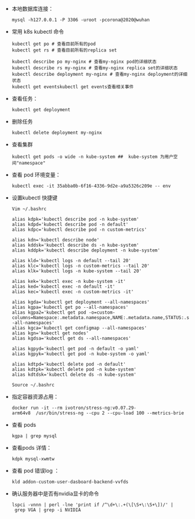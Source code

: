 
* 本地数据库连接：

    `mysql -h127.0.0.1 -P 3306 -uroot -pcorona@2020@wuhan`

* 常用 k8s kubectl 命令

    ```   
    kubectl get po # 查看目前所有的pod
    kubectl get rs # 查看目前所有的replica set

    kubectl describe po my-nginx # 查看my-nginx pod的详细状态
    kubectl describe rs my-nginx # 查看my-nginx replica set的详细状态
    kubectl describe deployment my-nginx # 查看my-nginx deployment的详细状态
    kubectl get eventskubectl get events查看相关事件
    ```

* 查看任务：

    `kubectl get deployment`

* 删除任务

    `kubectl delete deployment my-nginx ` 

* 查看集群

    `kubectl get pods -o wide -n kube-system ##  kube-system 为用户空间"namespace"`

* 查看 pod 环境变量：

    `kubectl exec -it 35abba0b-6f16-4336-9d2e-a9a5326c209e -- env`


* 设置kubectl 快捷键
    ```
    Vim ~/.bashrc

    alias kdpk='kubectl describe pod -n kube-system'
    alias kdpd='kubectl describe pod -n default'
    alias kdpc='kubectl describe pod -n custom-metrics'

    alias kdn='kubectl describe node'
    alias kddsk='kubectl describe ds -n kube-system'
    alias kddpk='kubectl describe deployment -n kube-system'

    alias kld='kubectl logs -n default --tail 20'
    alias klc='kubectl logs -n custom-metrics --tail 20'
    alias klk='kubectl logs -n kube-system --tail 20'

    alias kek='kubectl exec -n kube-system -it' 
    alias ked='kubectl exec -n default -it'  
    alias kec='kubectl exec -n custom-metrics -it' 

    alias kgda='kubectl get deployment --all-namespaces'
    alias kgpa='kubectl get po --all-namespaces'
    alias kgpa2='kubectl get pod -o=custom-columns=Namespace:.metadata.namespace,NAME:.metadata.name,STATUS:.status.phase,NODE:.spec.nodeName --all-namespaces'
    alias kgca='kubectl get configmap --all-namespaces'
    alias kgn='kubectl get nodes'
    alias kgdsa='kubectl get ds --all-namespaces'

    alias kgpyd='kubectl get pod -n default -o yaml'
    alias kgpyk='kubectl get pod -n kube-system -o yaml'

    alias kdtpd='kubectl delete pod -n default'
    alias kdtpk='kubectl delete pod -n kube-system'
    alias kdtdsk='kubectl delete ds -n kube-system'

    Source ~/.bashrc
    ```

* 指定容器资源占用：

    `docker run -it --rm ivotron/stress-ng:v0.07.29-arm64v8  /usr/bin/stress-ng --cpu 2 --cpu-load 100 --metrics-brie`

* 查看 pods

    `kgpa | grep mysql`

* 查看pods 详情： 

    `kdpk mysql-xwmtw`

* 查看 pod 错误log ：

    `kld addon-custom-user-dasboard-backend-vvfds`

* 确认服务器中是否有nvidia显卡的命令

    `lspci -vnnn | perl -lne 'print if /^\d+\:.+(\[\S+\:\S+\])/' | grep VGA | grep -i NVIDIA`
